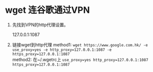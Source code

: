 # wget 连谷歌通过VPN 

1. 先找到VPN的http代理设置。

    127.0.0.1:1087

1. 链接wget到http代理 
      method1:
        ```
        wget https://www.google.com.hk/ -e use_proxy=yes -e http_proxy=127.0.0.1:1087 -e https_proxy=127.0.0.1:1087
        ```
    <br>
      method2:
      在~/.wgetrc上 
        ```
          use_proxy=yes
        http_proxy=127.0.0.1:1087
        https_proxy=127.0.0.1:1087
        ```
    